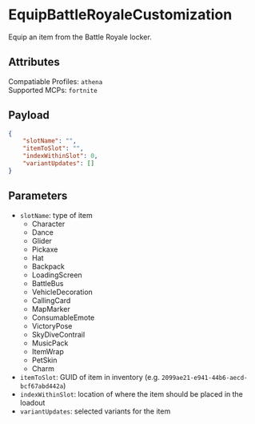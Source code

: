 # EquipBattleRoyaleCustomization
Equip an item from the Battle Royale locker.

## Attributes
Compatiable Profiles: `athena`  
Supported MCPs: `fortnite`

## Payload
```json
{
    "slotName": "",
    "itemToSlot": "",
    "indexWithinSlot": 0,
    "variantUpdates": []
}
```

## Parameters
- `slotName`: type of item
    - Character
    - Dance
    - Glider
    - Pickaxe
    - Hat
    - Backpack
    - LoadingScreen
    - BattleBus
    - VehicleDecoration
    - CallingCard
    - MapMarker
    - ConsumableEmote
    - VictoryPose
    - SkyDiveContrail
    - MusicPack
    - ItemWrap
    - PetSkin
    - Charm
- `itemToSlot`: GUID of item in inventory (e.g. `2099ae21-e941-44b6-aecd-bcf67abd442a`)
- `indexWithinSlot`: location of where the item should be placed in the loadout
- `variantUpdates`: selected variants for the item
